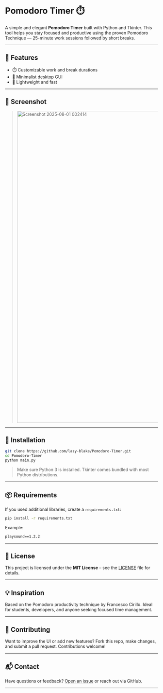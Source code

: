# Pomodoro Timer ⏱️

A simple and elegant **Pomodoro Timer** built with Python and Tkinter. This tool helps you stay focused and productive using the proven Pomodoro Technique — 25-minute work sessions followed by short breaks.

---

## 🚀 Features

- ⏱️ Customizable work and break durations
- 🌙 Minimalist desktop GUI
- 💾 Lightweight and fast

---

## 📸 Screenshot

> <img width="1918" height="1027" alt="Screenshot 2025-08-01 002414" src="https://github.com/user-attachments/assets/6375dd97-4797-449e-b49c-05d7f148a1de" />



---

## 🔧 Installation

```bash
git clone https://github.com/lazy-blake/Pomodoro-Timer.git
cd Pomodoro-Timer
python main.py
```

> Make sure Python 3 is installed. Tkinter comes bundled with most Python distributions.

---

## 📦 Requirements

If you used additional libraries, create a `requirements.txt`:

```bash
pip install -r requirements.txt
```

Example:

```txt
playsound==1.2.2
```

---

## 📝 License

This project is licensed under the **MIT License** – see the [LICENSE](LICENSE) file for details.

---

## 💡 Inspiration

Based on the Pomodoro productivity technique by Francesco Cirillo. Ideal for students, developers, and anyone seeking focused time management.

---

## 🙌 Contributing

Want to improve the UI or add new features? Fork this repo, make changes, and submit a pull request. Contributions welcome!

---

## 📬 Contact

Have questions or feedback? [Open an issue](https://github.com/lazy-blake/Pomodoro-Timer/issues) or reach out via GitHub.

---
